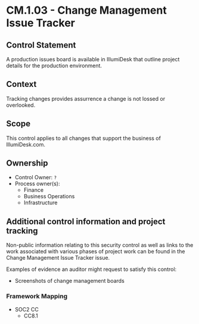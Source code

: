# CM.1.03 - Change Management Issue Tracker

## Control Statement

A production issues board is available in IllumiDesk that outline project details for the production environment.

## Context

Tracking changes provides assurrence a change is not lossed or overlooked.

## Scope

This control applies to all changes that support the business of IllumiDesk.com.

## Ownership

* Control Owner: `?`
* Process owner\(s\):
  * Finance
  * Business Operations
  * Infrastructure

## Additional control information and project tracking

Non-public information relating to this security control as well as links to the work associated with various phases of project work can be found in the Change Management Issue Tracker issue.

Examples of evidence an auditor might request to satisfy this control:

* Screenshots of change management boards

###  Framework Mapping

* SOC2 CC
  * CC8.1

